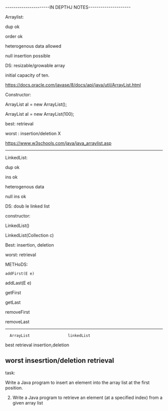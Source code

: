----------------------IN DEPTHJ NOTES---------------------

Arraylist:

dup ok

order ok

heterogenous data allowed

null insertion possible 

DS: resizable/growable array 

initial capacity of ten.


https://docs.oracle.com/javase/8/docs/api/java/util/ArrayList.html

Constructor:

ArrayList al = new ArrayList();

ArrayList al = new ArrayList(100);



best: retrieval 

worst : insertion/deletion X

https://www.w3schools.com/java/java_arraylist.asp

----------------------------------------------------
LinkedList:

dup ok

ins ok 

heterogenous data

null ins ok

DS: doub le linked list

constructor:

LinkedList()

LinkedList(Collection c)


Best: insertion, deletion

worst: retrieval 


METHoDS:

	addFirst(E e)
	
  addLast(E e)
  
getFirst

getLast

removeFirst

removeLast

-----------------------------------

      ArrayList                	linkedList
      
best    retrieval	    	       insertion,deletion

worst   insesrtion/deletion      retrieval 
---------------------



task:


Write a Java program to insert an element into the array list at the first position.

2. Write a Java program to retrieve an element (at a specified index) from a given array list
